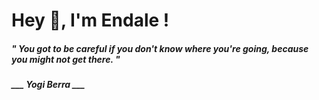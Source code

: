 <h1 title="head"> Hey 👋, I'm Endale !</h1>

**<h5><i>" You got to be careful if you don't know where you're going, because you might not get there. "</i></h5>**

*<b>___ Yogi Berra ___</b>*
